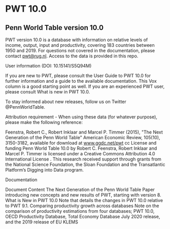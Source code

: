 # PWT 10.0
## Penn World Table version 10.0

PWT version 10.0 is a database with information on relative levels of income, output, input and productivity, covering 183 countries between 1950 and 2019. For questions not covered in the documentation, please contact pwt@rug.nl. Access to the data is provided in this repo.

User information
(DOI: 10.15141/S5Q94M)

If you are new to PWT, please consult the User Guide to PWT 10.0 for further information and a guide to the available documentation. This Vox column is a good starting point as well. If you are an experienced PWT user, please consult What is new in PWT 10.0.

To stay informed about new releases, follow us on Twitter @PennWorldTable.

Attribution requirement - When using these data (for whatever purpose), please make the following reference:

Feenstra, Robert C., Robert Inklaar and Marcel P. Timmer (2015), "The Next Generation of the Penn World Table" American Economic Review, 105(10), 3150-3182, available for download at www.ggdc.net/pwt
cc
License and funding
Penn World Table 10.0 by Robert C. Feenstra, Robert Inklaar and Marcel P. Timmer is licensed under a Creative Commons Attribution 4.0 International License . This research received support through grants from the National Science Foundation, the Sloan Foundation and the Transatlantic Platform’s Digging into Data program.

Documentation

Document	Content
The Next Generation of the Penn World Table	
Paper introducing new concepts and new results of PWT, starting with version 8.
What is New in PWT 10.0	Note that details the changes in PWT 10.0 relative to PWT 9.1.
Comparing productivity growth across databases	Note on the comparison of productivity estimations from four databases; PWT 10.0, OECD Productivity Database, Total Economy Database July 2020 release, and the 2019 release of EU KLEMS
